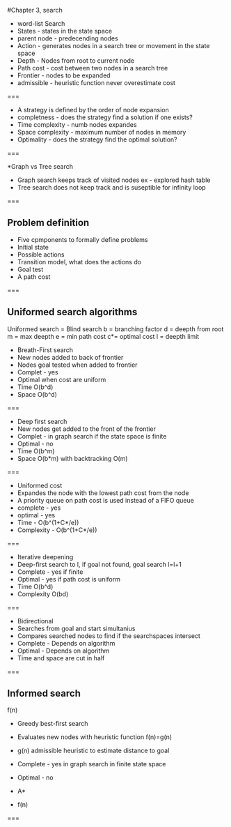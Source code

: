 #Chapter 3, search

* word-list Search
 * States - states in the state space
 * parent node - predecending nodes
 * Action - generates nodes in a search tree or movement in the state space
 * Depth - Nodes from root to current node
 * Path cost - cost between two nodes in a search tree
 * Frontier - nodes to be expanded
 * admissible - heuristic function never overestimate cost

===
 
* A strategy is defined by the order of node expansion
 * completness - does the strategy find a solution if one exists?
 * Time complexity - numb nodes expandes
 * Space complexity - maximum number of nodes in memory
 * Optimality - does the strategy find the optimal solution?

===

*Graph vs Tree search
 * Graph search keeps track of visited nodes ex - explored hash table
 * Tree search does not keep track and is suseptible for infinity loop

===
## Problem definition

* Five cpmponents to formally define problems
 * Initial state
 * Possible actions
 * Transition model, what does the actions do
 * Goal test
 * A path cost

===

## Uniformed search algorithms
Uniformed search = Blind search
b = branching factor
d = deepth from root
m = max deepth
e = min path cost
c*= optimal cost
l = deepth limit


* Breath-First search
 * New nodes added to back of frontier
 * Nodes goal tested when added to frontier
 * Complet - yes
 * Optimal when cost are uniform
 * Time O(b^d)
 * Space O(b^d)

===

* Deep first search 
 * New nodes get added to the front of the frontier 
 * Complet - in graph search if the state space is finite
 * Optimal - no
 * Time O(b^m)
 * Space O(b*m) with backtracking O(m)
 
 
===

* Uniformed cost
 * Expandes the node with the lowest path cost from the node 
 * A priority queue on path cost is used instead of a FIFO queue
 * complete - yes
 * optimal - yes
 * Time - O(b^(1+C*/e))
 * Complexity - O(b^(1+C*/e))

===

* Iterative deepening
 * Deep-first search to l, if goal not found, goal search l=l+1
 * Complete - yes if finite
 * Optimal - yes if path cost is uniform
 * Time O(b^d)
 * Complexity O(bd)
 
===

* Bidirectional
 * Searches from goal and start simultanius
 * Compares searched nodes to find if the searchspaces intersect
 * Complete - Depends on algorithm
 * Optimal - Depends on algorithm
 * Time and space are cut in half
 
===

## Informed search
f(n) 

* Greedy best-first search
 * Evaluates new nodes with heuristic function f(n)=g(n)
 * g(n) admissible heuristic to estimate distance to goal
 * Complete - yes in graph search in finite state space
 * Optimal - no
 
* A*
 * f(n)

===
 





  
